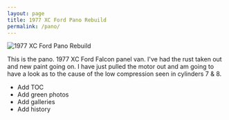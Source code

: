 ```yaml
---
layout: page
title: 1977 XC Ford Pano Rebuild
permalink: /pano/
---
```


![1977 XC Ford Pano Rebuild](https://www.dropbox.com/sc/wb4qpeoybkklpqv/AACPXIwRbX5EVIsJu-w_iqp0a?raw=1)

This is the pano. 1977 XC Ford Falcon panel van. I've had the rust taken out and new paint going on. I have just pulled the motor out and am going to have a look as to the cause of the low compression seen in cylinders 7 & 8.

- Add TOC
- Add green photos
- Add galleries
- Add history
